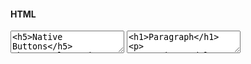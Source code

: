 
#### HTML


<textarea class="code-editor" data-height="470px">
<h5>Native Buttons</h5>
<button class="is-basic">Button</button>
<button class="is-primary">Button</button>
<button class="is-secondary">Button</button>
<button class="is-outline">Button</button>
<button class="is-ghost">Button</button>
<h5>Link Buttons</h5>
<a href="#" class="button">Button</a>
<a href="#" class="button is-primary">Button</a>
<a href="#" class="button is-secondary">Button</a>
<a href="#" class="button is-outline">Button</a>
<a href="#" class="button is-ghost">Button</a>
<h5>Native Buttons</h5>
<button class="is-basic">Button</button>
<button class="is-primary">Button</button>
<button class="is-secondary">Button</button>
<button class="is-outline">Button</button>
<button class="is-ghost">Button</button>
<h5>Link Buttons</h5>
<a href="#" class="button">Button</a>
<a href="#" class="button is-primary">Button</a>
<a href="#" class="button is-secondary">Button</a>
<a href="#" class="button is-outline">Button</a>
<a href="#" class="button is-ghost">Button</a>
</textarea>

<textarea class="code-editor" data-height="600px">
<h1>Paragraph</h1>
<p>
 Lorem ipsum dolor sit amet, consectetur adipiscing elit. Nulla nunc est, ultricies nec leo sit amet, ultricies semper dolor. Donec odio nunc, ornare quis turpis in, accumsan sollicitudin mauris. Phasellus velit libero, ultricies vel ante eget, tincidunt suscipit leo. Donec a turpis pretium, finibus felis sed, consequat ex. Duis tempus nisi id nisl volutpat scelerisque. Aenean quis consequat nunc, at pellentesque enim. Etiam accumsan felis vel bibendum bibendum. Etiam turpis eros, gravida et risus a, cursus vulputate felis. Nullam orci orci, pellentesque a consectetur sed, volutpat in odio. Duis tincidunt et nulla quis viverra. Nam ut elit ut ligula fermentum cursus eget id augue. Donec id fermentum augue, at dictum justo. Sed id laoreet eros, eu maximus libero. Nulla blandit tincidunt massa ac luctus. Nulla facilisi. In sed ligula eget justo vulputate luctus et nec sapien. 
</p>
<p>
 Consectetur adipiscing elit. Nulla nunc est, ultricies nec leo sit amet, ultricies semper dolor. Donec odio nunc, ornare quis turpis in, accumsan sollicitudin mauris. Phasellus velit libero, ultricies vel ante eget, tincidunt suscipit leo. Donec a turpis pretium, finibus felis sed, consequat ex. Duis tempus nisi id nisl volutpat scelerisque. Aenean quis consequat nunc, at pellentesque enim. Etiam accumsan felis vel bibendum bibendum. Etiam turpis eros, gravida et risus a, cursus vulputate felis. Nullam orci orci, pellentesque a consectetur sed, volutpat in odio. Duis tincidunt et nulla quis viverra. Nam ut elit ut ligula fermentum cursus eget id augue. Donec id fermentum augue, at dictum justo. Sed id laoreet eros, eu maximus libero. Nulla blandit tincidunt massa ac luctus. Nulla facilisi. In sed ligula eget justo vulputate luctus et nec sapien. 
</p>
</textarea>